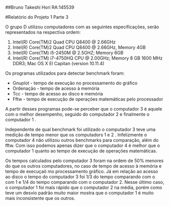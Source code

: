 ##Bruno Takeshi Hori        RA:145539

#Relatório do Projeto 1 Parte 3

O grupo D utilizou computadores com as seguintes especificações, serão representados na respectiva ordem:

1. Intel(R) Core(TM)2 Quad CPU    Q8400  @ 2.66GHz
2. Intel(R) Core(TM)2 Quad CPU    Q8400  @ 2.66GHz, Memory 4GB
3. Intel(R) Core(TM) i5-2450M @ 2.5GHZ; Memory 6GB
4. Intel(R) Core(TM) i7-4750HQ CPU @ 2.00GHz; Memory 8 GB 1600 MHz DDR3; Mac OS X El Capitan (version 10.11.4)

Os programas utilizados para detectar benchmark foram:

* Gnuplot - tempo de execução no processamento do gráfico
* Ordenação - tempo de acesso à memória
* Tcc - tempo de acesso ao disco e memória
* Fftw - tempo de execução de operações matemáticas pelo processador

A partir desses programas pode-se perceber que o computador 3 é aquele com o melhor desempenho, seguido do computador 2 e finalmente o computador 1 .

Independente de qual benchmark foi utilizado o computador 3 teve uma medição de tempo menor que os computadors 1 e 2 .
Infelizmente o computador 4 não utilizou outros benchmarks para comparação, além do fftw. 
Com isso podemos apenas dizer que o computador 4 é melhor que o computador 1 quanto ao tempo de execução de operações matemáticas.

Os tempos calculados pelo computador 3 foram na ordem de 50% menores do que os outros computadores, no caso de tempo de acesso à memória e tempo de execuçaõ mo processamento gráfico.
Já em relação ao acesso ao disco o tempo do computador 3 foi 1/3 do tempo comparando com o com 1 e 1/4 do tempo comparando com o computador 2.
Nesse último caso, o computador 1 foi mais rápido que o computador 2 na média, porém como teve um desvio padrão muito maior mostra que o computador 1 é muito mais inconsistente que os outros.